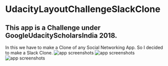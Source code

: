 # UdacityLayoutChallengeSlackClone

## This app is a Challenge under GoogleUdacityScholarsIndia 2018.
In this we have to make a Clone of any Social Networking App. So I decided to make a Slack Clone.
![app screenshots](https://raw.githubusercontent.com/prudhvir3ddy/SlackClone/master/screenshots/index1.png)
![app screenshots](https://raw.githubusercontent.com/prudhvir3ddy/SlackClone/master/screenshots/index.png)
![app screenshots](https://raw.githubusercontent.com/prudhvir3ddy/SlackClone/master/screenshots/index3.png)

